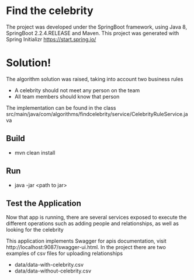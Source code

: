 # Find the celebrity

The project was developed under the SpringBoot framework, using Java 8, SpringBoot 2.2.4.RELEASE
and Maven.
This project was generated with Spring Initializr https://start.spring.io/

# Solution!

The algorithm solution was raised, taking into account two business rules

  - A celebrity should not meet any person on the team
  - All team members should know that person
 
The implementation can be found in the class
src/main/java/com/algorithms/findcelebrity/service/CelebrityRuleService.java

## Build 
- mvn clean install

## Run
- java -jar \<path to jar\>

## Test the Application
Now that app is running, there are several services exposed to execute the different operations such as adding people and relationships, as well as looking for the celebrity

This application implements Swagger for apis documentation, visit http://localhost:9087/swagger-ui.html.
In the project there are two examples of csv files for uploading relationships
- data/data-with-celebrity.csv
- data/data-without-celebrity.csv